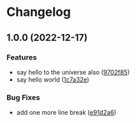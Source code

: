 # Changelog

## 1.0.0 (2022-12-17)


### Features

* say hello to the universe also ([9702f85](https://github.com/SlimDeluxe/test/commit/9702f854c0bc22b49b3c5d68b8491475947d3859))
* say hello world ([1c7a32e](https://github.com/SlimDeluxe/test/commit/1c7a32ed73828d84edca28b9afd9808e352fdcf0))


### Bug Fixes

* add one more line break ([e91d2a6](https://github.com/SlimDeluxe/test/commit/e91d2a616ff1b9e1e217ac56c40f5fc7031e86f0))
